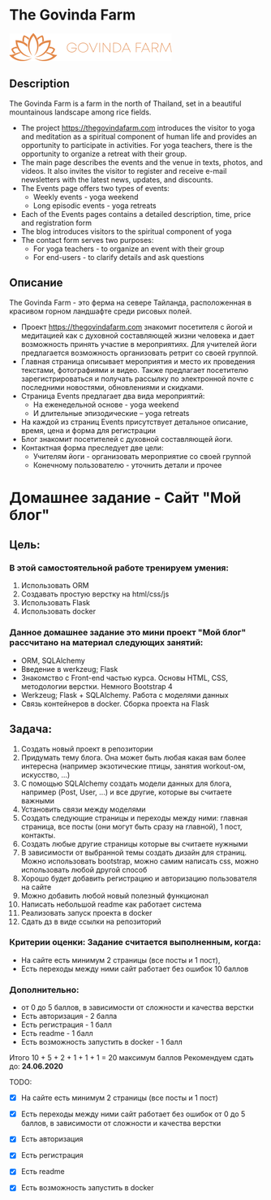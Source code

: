 # The Govinda Farm

![Logo](static/images/logo.png)

## Description
The Govinda Farm is a farm in the north of Thailand, set in a beautiful mountainous
landscape among rice fields.

* The project https://thegovindafarm.com introduces the visitor to yoga and meditation as a
spiritual component of human life and provides an opportunity to participate in activities. For
yoga teachers, there is the opportunity to organize a retreat with their group.
* The main page describes the events and the venue in texts, photos, and videos. It also
invites the visitor to register and receive e-mail newsletters with the latest news, updates,
and discounts.
* The Events page offers two types of events:
    * Weekly events - yoga weekend
    * Long episodic events - yoga retreats
* Each of the Events pages contains a detailed description, time, price and
registration form
* The blog introduces visitors to the spiritual component of yoga
* The contact form serves two purposes:
    * For yoga teachers - to organize an event with their group
    * For end-users - to clarify details and ask questions

## Описание
The Govinda Farm - это ферма на севере Тайланда, расположенная в красивом
горном ландшафте среди рисовых полей.

* Проект https://thegovindafarm.com знакомит посетителя с йогой и медитацией как с
духовной составляющей жизни человека и дает возможность принять участие в
мероприятиях. Для учителей йоги предлагается возможность организовать ретрит со
своей группой.
* Главная страница описывает мероприятия и место их проведения текстами,
фотографиями и видео. Также предлагает посетителю зарегистрироваться и
получать рассылку по электронной почте с последними новостями, обновлениями и
скидками.
* Страница Events предлагает два вида мероприятий:
    * На еженедельной основе - yoga weekend
    * И длительные эпизодические – yoga retreats
* На каждой из страниц Events присутствует детальное описание, время, цена и
форма для регистрации
* Блог знакомит посетителей с духовной составляющей йоги.
* Контактная форма преследует две цели:
    * Учителям йоги - организовать мероприятие со своей группой
    * Конечному пользователю - уточнить детали и прочее

# Домашнее задание - Сайт "Мой блог"
## Цель:
### В этой самостоятельной работе тренируем умения:
1. Использовать ORM
2. Создавать простую верстку на html/css/js
3. Использовать Flask
4. Использовать docker

### Данное домашнее задание это мини проект "Мой блог" рассчитано на материал следующих занятий:
* ORM, SQLAlchemy
* Введение в werkzeug; Flask
* Знакомство с Front-end частью курса. Основы HTML, CSS, методологии верстки. Немного Bootstrap 4
* Werkzeug; Flask + SQLAlchemy. Работа с моделями данных
* Связь контейнеров в docker. Сборка проекта на Flask

## Задача:
1. Создать новый проект в репозитории
2. Придумать тему блога. Она может быть любая какая вам более интересна (например экзотические птицы, занятия workout-ом, искусство, ...)
3. С помощью SQLAlchemy создать модели данных для блога, например (Post, User, ...) и все другие, которые вы считаете важными
4. Установить связи между моделями
5. Создать следующие страницы и переходы между ними: главная страница, все посты (они могут быть сразу на главной), 1 пост, контакты.
6. Создать любые другие страницы которые вы считаете нужными
7. В зависимости от выбранной темы создать дизайн для страниц. Можно использовать bootstrap, можно самим написать css, можно использовать любой другой способ
8. Хорошо будет добавить регистрацию и авторизацию пользователя на сайте
9. Можно добавить любой новый полезный функционал
10. Написать небольшой readme как работает система
11. Реализовать запуск проекта в docker
12. Сдать дз в виде ссылки на репозиторий

### Критерии оценки: Задание считается выполненным, когда:
* На сайте есть минимум 2 страницы (все посты и 1 пост),
* Есть переходы между ними сайт работает без ошибок 10 баллов

### Дополнительно:
* от 0 до 5 баллов, в зависимости от сложности и качества верстки
* Есть авторизация - 2 балла
* Есть регистрация - 1 балл
* Есть readme - 1 балл
* Есть возможность запустить в docker - 1 балл


Итого 10 + 5 + 2 + 1 + 1 + 1 = 20 максимум баллов
Рекомендуем сдать до: **24.06.2020**

TODO:

- [X] На сайте есть минимум 2 страницы (все посты и 1 пост)
- [X] Есть переходы между ними сайт работает без ошибок от 0 до 5 баллов, в зависимости от сложности и качества верстки
- [X] Есть авторизация
- [X] Есть регистрация
- [X] Есть readme
- [X] Есть возможность запустить в docker

